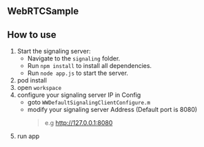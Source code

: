 ## WebRTCSample

## How to use
1. Start the signaling server:
    - Navigate to the `signaling` folder.
    - Run `npm install` to install all dependencies.
    - Run `node app.js` to start the server.
2. pod install
3. open `workspace`
3. configure your signaling server IP in Config
	- goto `WWDefaultSignalingClientConfigure.m`
 	- modify your signaling server Address (Default port is 8080)
		> e.g http://127.0.0.1:8080
4. run app



	


